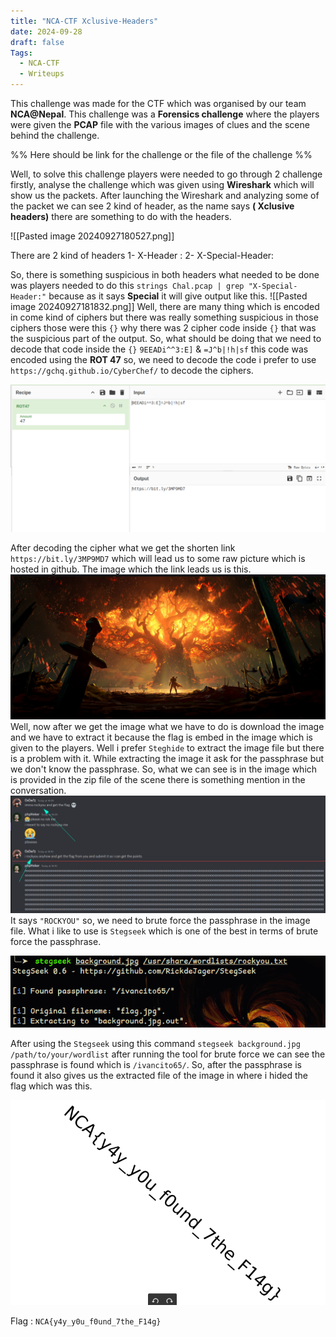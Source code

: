 ```yaml
---
title: "NCA-CTF Xclusive-Headers"
date: 2024-09-28
draft: false
Tags:
  - NCA-CTF
  - Writeups
---
```


This challenge was made for the CTF which was organised by our team
**NCA@Nepal**. This challenge was a **Forensics challenge** where the players were given the **PCAP** file with the various images of clues and the scene behind the challenge.

%% Here should be link for the challenge or the file of the challenge %%

Well, to solve this challenge players were needed to go through 2 challenge firstly, analyse the challenge which was given using **Wireshark** which will show us the packets. After launching the Wireshark and analyzing some of the packet we can see 2 kind of header, as the name says **( Xclusive headers)** there are something to
do with the headers.

![[Pasted image 20240927180527.png]]

There are 2 kind of headers
1- X-Header :
2- X-Special-Header:

So, there is something suspicious in both headers what needed to be done was players needed to do this `strings Chal.pcap | grep "X-Special-Header:"`
because as it says **Special** it will give output like this.
![[Pasted image 20240927181832.png]]
Well, there are many thing which is encoded in come kind of ciphers but there was really something suspicious in those ciphers those were this `{}` why there was 2 cipher code inside `{}` that was the suspicious part of the output. So, what should be doing that we need to decode that code inside the `{}` `9EEADi^^3:E]` & `=J^b|!h|sf` this code was encoded using the **ROT 47** so, we need to decode the code i prefer to use `https://gchq.github.io/CyberChef/` to decode the ciphers.

![](3.png)

After decoding the cipher what we get the shorten link `https://bit.ly/3MP9MD7` which will lead us to some raw picture which is hosted in github. The image which the link leads us is this.
![](4.png)
Well, now after we get the image what we have to do is download the image and we have to extract it because the flag is embed in the image which is given to the players. Well i prefer `Steghide` to extract the image file but there is a problem with it. While extracting the image it ask for the passphrase but we don't know the passphrase. So, what we can see is in the image which is provided in the zip file of the scene there is something mention in the conversation.
![](8.png)
It says `"ROCKYOU"` so, we need to brute force the passphrase in the image file. What i like to use is `Stegseek` which is one of the best in terms of brute force the passphrase.

![](5.png)

After using the `Stegseek` using this command `stegseek background.jpg /path/to/your/wordlist` after running the tool for brute force we can see the passphrase is found which is `/ivancito65/`.
So, after the passphrase is found it also gives us the extracted file of the image in where i hided the flag which was this.

![](7.png)

Flag : `NCA{y4y_y0u_f0und_7the_F14g}`
